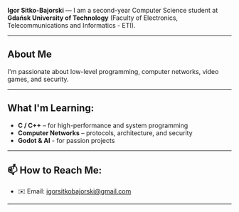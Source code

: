 **Igor Sitko-Bajorski** — I am a second-year Computer Science student at **Gdańsk University of Technology** (Faculty of Electronics, Telecommunications and Informatics - ETI).

---

## About Me
I'm passionate about low-level programming, computer networks, video games, and security.

---

## What I'm Learning:
- **C / C++** – for high-performance and system programming
- **Computer Networks** – protocols, architecture, and security
- **Godot & AI** - for passion projects

---

## 📫 How to Reach Me:
- ✉️ Email: [igorsitkobajorski@gmail.com](mailto:igorsitkobajorski@gmail.com)

---

<!---
Veruan/Veruan is a ✨ special ✨ repository because its `README.md` (this file) appears on your GitHub profile.
You can click the Preview link to take a look at your changes.
--->
